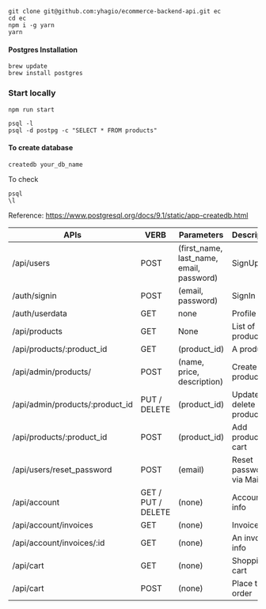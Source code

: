 

```
git clone git@github.com:yhagio/ecommerce-backend-api.git ec
cd ec
npm i -g yarn
yarn
```

#### Postgres Installation
```
brew update
brew install postgres
```

### Start locally
```
npm run start
```

```
psql -l
psql -d postpg -c "SELECT * FROM products"
```

#### To create database
```
createdb your_db_name
```
To check
```
psql
\l
```
Reference: https://www.postgresql.org/docs/9.1/static/app-createdb.html


| APIs | VERB | Parameters | Description |
| --- | --- | --- | --- |
| /api/users | POST | (first_name, last_name, email, password) | SignUp |
| /auth/signin | POST | (email, password) | SignIn |
| /auth/userdata | GET | none | Profile Data |
| /api/products | GET | None | List of products |
| /api/products/:product_id | GET | (product_id) | A product |
| /api/admin/products/ | POST | (name, price, description) | Create product |
| /api/admin/products/:product_id | PUT / DELETE | (product_id) | Update or delete product |
| /api/products/:product_id | POST | (product_id) | Add product to cart |
| /api/users/reset_password | POST | (email) | Reset password via Mailgun |
| /api/account | GET / PUT / DELETE | (none) | Account info |
| /api/account/invoices | GET | (none) | Invoice list |
| /api/account/invoices/:id | GET | (none) | An invoice info |
| /api/cart | GET | (none) | Shopping cart |
| /api/cart | POST | (none) | Place the order |

